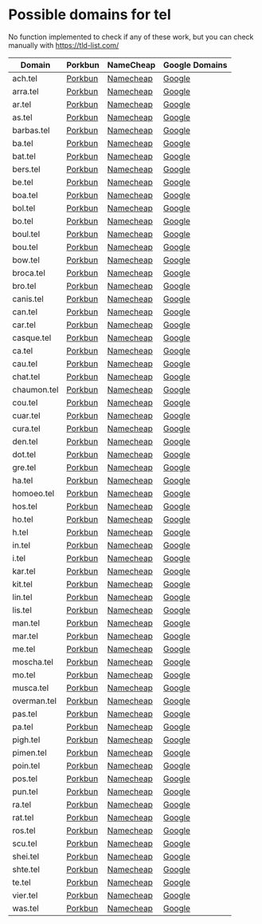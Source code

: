 # Possible domains for tel

No function implemented to check if any of these work, but you can check manually with https://tld-list.com/

| Domain | Porkbun | NameCheap | Google Domains |
|---|---|---|---|
| ach.tel | [Porkbun](https://porkbun.com/checkout/search?prb=e814663da1&tlds=&idnLanguage=&search=search&q=ach.tel) | [Namecheap](https://www.namecheap.com/domains/registration/results/?domain=ach.tel) | [Google](https://domains.google.com/registrar/search?searchTerm=ach.tel) |
| arra.tel | [Porkbun](https://porkbun.com/checkout/search?prb=e814663da1&tlds=&idnLanguage=&search=search&q=arra.tel) | [Namecheap](https://www.namecheap.com/domains/registration/results/?domain=arra.tel) | [Google](https://domains.google.com/registrar/search?searchTerm=arra.tel) |
| ar.tel | [Porkbun](https://porkbun.com/checkout/search?prb=e814663da1&tlds=&idnLanguage=&search=search&q=ar.tel) | [Namecheap](https://www.namecheap.com/domains/registration/results/?domain=ar.tel) | [Google](https://domains.google.com/registrar/search?searchTerm=ar.tel) |
| as.tel | [Porkbun](https://porkbun.com/checkout/search?prb=e814663da1&tlds=&idnLanguage=&search=search&q=as.tel) | [Namecheap](https://www.namecheap.com/domains/registration/results/?domain=as.tel) | [Google](https://domains.google.com/registrar/search?searchTerm=as.tel) |
| barbas.tel | [Porkbun](https://porkbun.com/checkout/search?prb=e814663da1&tlds=&idnLanguage=&search=search&q=barbas.tel) | [Namecheap](https://www.namecheap.com/domains/registration/results/?domain=barbas.tel) | [Google](https://domains.google.com/registrar/search?searchTerm=barbas.tel) |
| ba.tel | [Porkbun](https://porkbun.com/checkout/search?prb=e814663da1&tlds=&idnLanguage=&search=search&q=ba.tel) | [Namecheap](https://www.namecheap.com/domains/registration/results/?domain=ba.tel) | [Google](https://domains.google.com/registrar/search?searchTerm=ba.tel) |
| bat.tel | [Porkbun](https://porkbun.com/checkout/search?prb=e814663da1&tlds=&idnLanguage=&search=search&q=bat.tel) | [Namecheap](https://www.namecheap.com/domains/registration/results/?domain=bat.tel) | [Google](https://domains.google.com/registrar/search?searchTerm=bat.tel) |
| bers.tel | [Porkbun](https://porkbun.com/checkout/search?prb=e814663da1&tlds=&idnLanguage=&search=search&q=bers.tel) | [Namecheap](https://www.namecheap.com/domains/registration/results/?domain=bers.tel) | [Google](https://domains.google.com/registrar/search?searchTerm=bers.tel) |
| be.tel | [Porkbun](https://porkbun.com/checkout/search?prb=e814663da1&tlds=&idnLanguage=&search=search&q=be.tel) | [Namecheap](https://www.namecheap.com/domains/registration/results/?domain=be.tel) | [Google](https://domains.google.com/registrar/search?searchTerm=be.tel) |
| boa.tel | [Porkbun](https://porkbun.com/checkout/search?prb=e814663da1&tlds=&idnLanguage=&search=search&q=boa.tel) | [Namecheap](https://www.namecheap.com/domains/registration/results/?domain=boa.tel) | [Google](https://domains.google.com/registrar/search?searchTerm=boa.tel) |
| bol.tel | [Porkbun](https://porkbun.com/checkout/search?prb=e814663da1&tlds=&idnLanguage=&search=search&q=bol.tel) | [Namecheap](https://www.namecheap.com/domains/registration/results/?domain=bol.tel) | [Google](https://domains.google.com/registrar/search?searchTerm=bol.tel) |
| bo.tel | [Porkbun](https://porkbun.com/checkout/search?prb=e814663da1&tlds=&idnLanguage=&search=search&q=bo.tel) | [Namecheap](https://www.namecheap.com/domains/registration/results/?domain=bo.tel) | [Google](https://domains.google.com/registrar/search?searchTerm=bo.tel) |
| boul.tel | [Porkbun](https://porkbun.com/checkout/search?prb=e814663da1&tlds=&idnLanguage=&search=search&q=boul.tel) | [Namecheap](https://www.namecheap.com/domains/registration/results/?domain=boul.tel) | [Google](https://domains.google.com/registrar/search?searchTerm=boul.tel) |
| bou.tel | [Porkbun](https://porkbun.com/checkout/search?prb=e814663da1&tlds=&idnLanguage=&search=search&q=bou.tel) | [Namecheap](https://www.namecheap.com/domains/registration/results/?domain=bou.tel) | [Google](https://domains.google.com/registrar/search?searchTerm=bou.tel) |
| bow.tel | [Porkbun](https://porkbun.com/checkout/search?prb=e814663da1&tlds=&idnLanguage=&search=search&q=bow.tel) | [Namecheap](https://www.namecheap.com/domains/registration/results/?domain=bow.tel) | [Google](https://domains.google.com/registrar/search?searchTerm=bow.tel) |
| broca.tel | [Porkbun](https://porkbun.com/checkout/search?prb=e814663da1&tlds=&idnLanguage=&search=search&q=broca.tel) | [Namecheap](https://www.namecheap.com/domains/registration/results/?domain=broca.tel) | [Google](https://domains.google.com/registrar/search?searchTerm=broca.tel) |
| bro.tel | [Porkbun](https://porkbun.com/checkout/search?prb=e814663da1&tlds=&idnLanguage=&search=search&q=bro.tel) | [Namecheap](https://www.namecheap.com/domains/registration/results/?domain=bro.tel) | [Google](https://domains.google.com/registrar/search?searchTerm=bro.tel) |
| canis.tel | [Porkbun](https://porkbun.com/checkout/search?prb=e814663da1&tlds=&idnLanguage=&search=search&q=canis.tel) | [Namecheap](https://www.namecheap.com/domains/registration/results/?domain=canis.tel) | [Google](https://domains.google.com/registrar/search?searchTerm=canis.tel) |
| can.tel | [Porkbun](https://porkbun.com/checkout/search?prb=e814663da1&tlds=&idnLanguage=&search=search&q=can.tel) | [Namecheap](https://www.namecheap.com/domains/registration/results/?domain=can.tel) | [Google](https://domains.google.com/registrar/search?searchTerm=can.tel) |
| car.tel | [Porkbun](https://porkbun.com/checkout/search?prb=e814663da1&tlds=&idnLanguage=&search=search&q=car.tel) | [Namecheap](https://www.namecheap.com/domains/registration/results/?domain=car.tel) | [Google](https://domains.google.com/registrar/search?searchTerm=car.tel) |
| casque.tel | [Porkbun](https://porkbun.com/checkout/search?prb=e814663da1&tlds=&idnLanguage=&search=search&q=casque.tel) | [Namecheap](https://www.namecheap.com/domains/registration/results/?domain=casque.tel) | [Google](https://domains.google.com/registrar/search?searchTerm=casque.tel) |
| ca.tel | [Porkbun](https://porkbun.com/checkout/search?prb=e814663da1&tlds=&idnLanguage=&search=search&q=ca.tel) | [Namecheap](https://www.namecheap.com/domains/registration/results/?domain=ca.tel) | [Google](https://domains.google.com/registrar/search?searchTerm=ca.tel) |
| cau.tel | [Porkbun](https://porkbun.com/checkout/search?prb=e814663da1&tlds=&idnLanguage=&search=search&q=cau.tel) | [Namecheap](https://www.namecheap.com/domains/registration/results/?domain=cau.tel) | [Google](https://domains.google.com/registrar/search?searchTerm=cau.tel) |
| chat.tel | [Porkbun](https://porkbun.com/checkout/search?prb=e814663da1&tlds=&idnLanguage=&search=search&q=chat.tel) | [Namecheap](https://www.namecheap.com/domains/registration/results/?domain=chat.tel) | [Google](https://domains.google.com/registrar/search?searchTerm=chat.tel) |
| chaumon.tel | [Porkbun](https://porkbun.com/checkout/search?prb=e814663da1&tlds=&idnLanguage=&search=search&q=chaumon.tel) | [Namecheap](https://www.namecheap.com/domains/registration/results/?domain=chaumon.tel) | [Google](https://domains.google.com/registrar/search?searchTerm=chaumon.tel) |
| cou.tel | [Porkbun](https://porkbun.com/checkout/search?prb=e814663da1&tlds=&idnLanguage=&search=search&q=cou.tel) | [Namecheap](https://www.namecheap.com/domains/registration/results/?domain=cou.tel) | [Google](https://domains.google.com/registrar/search?searchTerm=cou.tel) |
| cuar.tel | [Porkbun](https://porkbun.com/checkout/search?prb=e814663da1&tlds=&idnLanguage=&search=search&q=cuar.tel) | [Namecheap](https://www.namecheap.com/domains/registration/results/?domain=cuar.tel) | [Google](https://domains.google.com/registrar/search?searchTerm=cuar.tel) |
| cura.tel | [Porkbun](https://porkbun.com/checkout/search?prb=e814663da1&tlds=&idnLanguage=&search=search&q=cura.tel) | [Namecheap](https://www.namecheap.com/domains/registration/results/?domain=cura.tel) | [Google](https://domains.google.com/registrar/search?searchTerm=cura.tel) |
| den.tel | [Porkbun](https://porkbun.com/checkout/search?prb=e814663da1&tlds=&idnLanguage=&search=search&q=den.tel) | [Namecheap](https://www.namecheap.com/domains/registration/results/?domain=den.tel) | [Google](https://domains.google.com/registrar/search?searchTerm=den.tel) |
| dot.tel | [Porkbun](https://porkbun.com/checkout/search?prb=e814663da1&tlds=&idnLanguage=&search=search&q=dot.tel) | [Namecheap](https://www.namecheap.com/domains/registration/results/?domain=dot.tel) | [Google](https://domains.google.com/registrar/search?searchTerm=dot.tel) |
| gre.tel | [Porkbun](https://porkbun.com/checkout/search?prb=e814663da1&tlds=&idnLanguage=&search=search&q=gre.tel) | [Namecheap](https://www.namecheap.com/domains/registration/results/?domain=gre.tel) | [Google](https://domains.google.com/registrar/search?searchTerm=gre.tel) |
| ha.tel | [Porkbun](https://porkbun.com/checkout/search?prb=e814663da1&tlds=&idnLanguage=&search=search&q=ha.tel) | [Namecheap](https://www.namecheap.com/domains/registration/results/?domain=ha.tel) | [Google](https://domains.google.com/registrar/search?searchTerm=ha.tel) |
| homoeo.tel | [Porkbun](https://porkbun.com/checkout/search?prb=e814663da1&tlds=&idnLanguage=&search=search&q=homoeo.tel) | [Namecheap](https://www.namecheap.com/domains/registration/results/?domain=homoeo.tel) | [Google](https://domains.google.com/registrar/search?searchTerm=homoeo.tel) |
| hos.tel | [Porkbun](https://porkbun.com/checkout/search?prb=e814663da1&tlds=&idnLanguage=&search=search&q=hos.tel) | [Namecheap](https://www.namecheap.com/domains/registration/results/?domain=hos.tel) | [Google](https://domains.google.com/registrar/search?searchTerm=hos.tel) |
| ho.tel | [Porkbun](https://porkbun.com/checkout/search?prb=e814663da1&tlds=&idnLanguage=&search=search&q=ho.tel) | [Namecheap](https://www.namecheap.com/domains/registration/results/?domain=ho.tel) | [Google](https://domains.google.com/registrar/search?searchTerm=ho.tel) |
| h.tel | [Porkbun](https://porkbun.com/checkout/search?prb=e814663da1&tlds=&idnLanguage=&search=search&q=h.tel) | [Namecheap](https://www.namecheap.com/domains/registration/results/?domain=h.tel) | [Google](https://domains.google.com/registrar/search?searchTerm=h.tel) |
| in.tel | [Porkbun](https://porkbun.com/checkout/search?prb=e814663da1&tlds=&idnLanguage=&search=search&q=in.tel) | [Namecheap](https://www.namecheap.com/domains/registration/results/?domain=in.tel) | [Google](https://domains.google.com/registrar/search?searchTerm=in.tel) |
| i.tel | [Porkbun](https://porkbun.com/checkout/search?prb=e814663da1&tlds=&idnLanguage=&search=search&q=i.tel) | [Namecheap](https://www.namecheap.com/domains/registration/results/?domain=i.tel) | [Google](https://domains.google.com/registrar/search?searchTerm=i.tel) |
| kar.tel | [Porkbun](https://porkbun.com/checkout/search?prb=e814663da1&tlds=&idnLanguage=&search=search&q=kar.tel) | [Namecheap](https://www.namecheap.com/domains/registration/results/?domain=kar.tel) | [Google](https://domains.google.com/registrar/search?searchTerm=kar.tel) |
| kit.tel | [Porkbun](https://porkbun.com/checkout/search?prb=e814663da1&tlds=&idnLanguage=&search=search&q=kit.tel) | [Namecheap](https://www.namecheap.com/domains/registration/results/?domain=kit.tel) | [Google](https://domains.google.com/registrar/search?searchTerm=kit.tel) |
| lin.tel | [Porkbun](https://porkbun.com/checkout/search?prb=e814663da1&tlds=&idnLanguage=&search=search&q=lin.tel) | [Namecheap](https://www.namecheap.com/domains/registration/results/?domain=lin.tel) | [Google](https://domains.google.com/registrar/search?searchTerm=lin.tel) |
| lis.tel | [Porkbun](https://porkbun.com/checkout/search?prb=e814663da1&tlds=&idnLanguage=&search=search&q=lis.tel) | [Namecheap](https://www.namecheap.com/domains/registration/results/?domain=lis.tel) | [Google](https://domains.google.com/registrar/search?searchTerm=lis.tel) |
| man.tel | [Porkbun](https://porkbun.com/checkout/search?prb=e814663da1&tlds=&idnLanguage=&search=search&q=man.tel) | [Namecheap](https://www.namecheap.com/domains/registration/results/?domain=man.tel) | [Google](https://domains.google.com/registrar/search?searchTerm=man.tel) |
| mar.tel | [Porkbun](https://porkbun.com/checkout/search?prb=e814663da1&tlds=&idnLanguage=&search=search&q=mar.tel) | [Namecheap](https://www.namecheap.com/domains/registration/results/?domain=mar.tel) | [Google](https://domains.google.com/registrar/search?searchTerm=mar.tel) |
| me.tel | [Porkbun](https://porkbun.com/checkout/search?prb=e814663da1&tlds=&idnLanguage=&search=search&q=me.tel) | [Namecheap](https://www.namecheap.com/domains/registration/results/?domain=me.tel) | [Google](https://domains.google.com/registrar/search?searchTerm=me.tel) |
| moscha.tel | [Porkbun](https://porkbun.com/checkout/search?prb=e814663da1&tlds=&idnLanguage=&search=search&q=moscha.tel) | [Namecheap](https://www.namecheap.com/domains/registration/results/?domain=moscha.tel) | [Google](https://domains.google.com/registrar/search?searchTerm=moscha.tel) |
| mo.tel | [Porkbun](https://porkbun.com/checkout/search?prb=e814663da1&tlds=&idnLanguage=&search=search&q=mo.tel) | [Namecheap](https://www.namecheap.com/domains/registration/results/?domain=mo.tel) | [Google](https://domains.google.com/registrar/search?searchTerm=mo.tel) |
| musca.tel | [Porkbun](https://porkbun.com/checkout/search?prb=e814663da1&tlds=&idnLanguage=&search=search&q=musca.tel) | [Namecheap](https://www.namecheap.com/domains/registration/results/?domain=musca.tel) | [Google](https://domains.google.com/registrar/search?searchTerm=musca.tel) |
| overman.tel | [Porkbun](https://porkbun.com/checkout/search?prb=e814663da1&tlds=&idnLanguage=&search=search&q=overman.tel) | [Namecheap](https://www.namecheap.com/domains/registration/results/?domain=overman.tel) | [Google](https://domains.google.com/registrar/search?searchTerm=overman.tel) |
| pas.tel | [Porkbun](https://porkbun.com/checkout/search?prb=e814663da1&tlds=&idnLanguage=&search=search&q=pas.tel) | [Namecheap](https://www.namecheap.com/domains/registration/results/?domain=pas.tel) | [Google](https://domains.google.com/registrar/search?searchTerm=pas.tel) |
| pa.tel | [Porkbun](https://porkbun.com/checkout/search?prb=e814663da1&tlds=&idnLanguage=&search=search&q=pa.tel) | [Namecheap](https://www.namecheap.com/domains/registration/results/?domain=pa.tel) | [Google](https://domains.google.com/registrar/search?searchTerm=pa.tel) |
| pigh.tel | [Porkbun](https://porkbun.com/checkout/search?prb=e814663da1&tlds=&idnLanguage=&search=search&q=pigh.tel) | [Namecheap](https://www.namecheap.com/domains/registration/results/?domain=pigh.tel) | [Google](https://domains.google.com/registrar/search?searchTerm=pigh.tel) |
| pimen.tel | [Porkbun](https://porkbun.com/checkout/search?prb=e814663da1&tlds=&idnLanguage=&search=search&q=pimen.tel) | [Namecheap](https://www.namecheap.com/domains/registration/results/?domain=pimen.tel) | [Google](https://domains.google.com/registrar/search?searchTerm=pimen.tel) |
| poin.tel | [Porkbun](https://porkbun.com/checkout/search?prb=e814663da1&tlds=&idnLanguage=&search=search&q=poin.tel) | [Namecheap](https://www.namecheap.com/domains/registration/results/?domain=poin.tel) | [Google](https://domains.google.com/registrar/search?searchTerm=poin.tel) |
| pos.tel | [Porkbun](https://porkbun.com/checkout/search?prb=e814663da1&tlds=&idnLanguage=&search=search&q=pos.tel) | [Namecheap](https://www.namecheap.com/domains/registration/results/?domain=pos.tel) | [Google](https://domains.google.com/registrar/search?searchTerm=pos.tel) |
| pun.tel | [Porkbun](https://porkbun.com/checkout/search?prb=e814663da1&tlds=&idnLanguage=&search=search&q=pun.tel) | [Namecheap](https://www.namecheap.com/domains/registration/results/?domain=pun.tel) | [Google](https://domains.google.com/registrar/search?searchTerm=pun.tel) |
| ra.tel | [Porkbun](https://porkbun.com/checkout/search?prb=e814663da1&tlds=&idnLanguage=&search=search&q=ra.tel) | [Namecheap](https://www.namecheap.com/domains/registration/results/?domain=ra.tel) | [Google](https://domains.google.com/registrar/search?searchTerm=ra.tel) |
| rat.tel | [Porkbun](https://porkbun.com/checkout/search?prb=e814663da1&tlds=&idnLanguage=&search=search&q=rat.tel) | [Namecheap](https://www.namecheap.com/domains/registration/results/?domain=rat.tel) | [Google](https://domains.google.com/registrar/search?searchTerm=rat.tel) |
| ros.tel | [Porkbun](https://porkbun.com/checkout/search?prb=e814663da1&tlds=&idnLanguage=&search=search&q=ros.tel) | [Namecheap](https://www.namecheap.com/domains/registration/results/?domain=ros.tel) | [Google](https://domains.google.com/registrar/search?searchTerm=ros.tel) |
| scu.tel | [Porkbun](https://porkbun.com/checkout/search?prb=e814663da1&tlds=&idnLanguage=&search=search&q=scu.tel) | [Namecheap](https://www.namecheap.com/domains/registration/results/?domain=scu.tel) | [Google](https://domains.google.com/registrar/search?searchTerm=scu.tel) |
| shei.tel | [Porkbun](https://porkbun.com/checkout/search?prb=e814663da1&tlds=&idnLanguage=&search=search&q=shei.tel) | [Namecheap](https://www.namecheap.com/domains/registration/results/?domain=shei.tel) | [Google](https://domains.google.com/registrar/search?searchTerm=shei.tel) |
| shte.tel | [Porkbun](https://porkbun.com/checkout/search?prb=e814663da1&tlds=&idnLanguage=&search=search&q=shte.tel) | [Namecheap](https://www.namecheap.com/domains/registration/results/?domain=shte.tel) | [Google](https://domains.google.com/registrar/search?searchTerm=shte.tel) |
| te.tel | [Porkbun](https://porkbun.com/checkout/search?prb=e814663da1&tlds=&idnLanguage=&search=search&q=te.tel) | [Namecheap](https://www.namecheap.com/domains/registration/results/?domain=te.tel) | [Google](https://domains.google.com/registrar/search?searchTerm=te.tel) |
| vier.tel | [Porkbun](https://porkbun.com/checkout/search?prb=e814663da1&tlds=&idnLanguage=&search=search&q=vier.tel) | [Namecheap](https://www.namecheap.com/domains/registration/results/?domain=vier.tel) | [Google](https://domains.google.com/registrar/search?searchTerm=vier.tel) |
| was.tel | [Porkbun](https://porkbun.com/checkout/search?prb=e814663da1&tlds=&idnLanguage=&search=search&q=was.tel) | [Namecheap](https://www.namecheap.com/domains/registration/results/?domain=was.tel) | [Google](https://domains.google.com/registrar/search?searchTerm=was.tel) |
